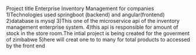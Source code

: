 Project title Enterprise Inventory Management for companies
1)Technologies used springboot  (backend) and angular(frontend)
2)database is mysql
3)This one of the microservice api of the inventory management enterprise system.
4)this api is responsible for amount of stock in the store room.The intial project is being created for the goverment of zimbabwe
5)here  will creat  one to to many  for total products to accessed by the front end
